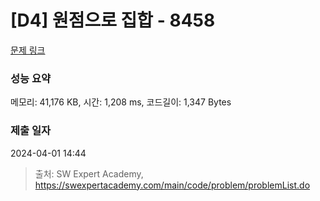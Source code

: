 # [D4] 원점으로 집합 - 8458 

[문제 링크](https://swexpertacademy.com/main/code/problem/problemDetail.do?contestProbId=AWzaq5KKk_ADFAVU) 

### 성능 요약

메모리: 41,176 KB, 시간: 1,208 ms, 코드길이: 1,347 Bytes

### 제출 일자

2024-04-01 14:44



> 출처: SW Expert Academy, https://swexpertacademy.com/main/code/problem/problemList.do